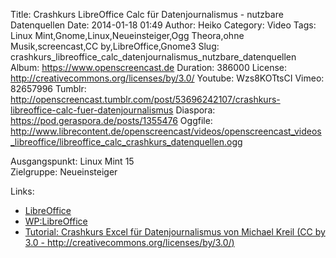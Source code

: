 Title: Crashkurs LibreOffice Calc für Datenjournalismus - nutzbare Datenquellen
Date: 2014-01-18 01:49
Author: Heiko
Category: Video
Tags: Linux Mint,Gnome,Linux,Neueinsteiger,Ogg Theora,ohne Musik,screencast,CC by,LibreOffice,Gnome3
Slug: crashkurs_libreoffice_calc_datenjournalismus_nutzbare_datenquellen
Album: https://www.openscreencast.de
Duration: 386000
License: http://creativecommons.org/licenses/by/3.0/
Youtube: Wzs8KOTtsCI
Vimeo: 82657996
Tumblr: http://openscreencast.tumblr.com/post/53696242107/crashkurs-libreoffice-calc-fuer-datenjournalismus
Diaspora: https://pod.geraspora.de/posts/1355476
Oggfile: http://www.librecontent.de/openscreencast/videos/openscreencast_videos_libreoffice/libreoffice_calc_crashkurs_datenquellen.ogg

Ausgangspunkt: Linux Mint 15  
Zielgruppe: Neueinsteiger  

Links:

  * [LibreOffice](http://de.libreoffice.org/hilfe-kontakt/handbuecher/ "Link zu LibreOffice")
  * [WP:LibreOffice](http://de.wikipedia.org/wiki/Libreoffice "LibreOffice")
  * [Tutorial: Crashkurs Excel für Datenjournalismus von Michael Kreil (CC by 3.0 - http://creativecommons.org/licenses/by/3.0/)](http://www.opendatacity.de/tutorial-crashkurs-excel-fur-datenjournalismus/ "opendatacity.de")

